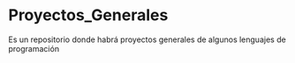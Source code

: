 # Proyectos_Generales
Es un repositorio donde habrá proyectos generales de algunos lenguajes de programación
